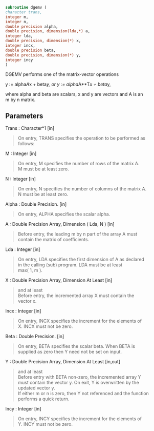 ```fortran  
subroutine dgemv (  
character trans,  
integer m,  
integer n,  
double precision alpha,  
double precision, dimension(lda,*) a,  
integer lda,  
double precision, dimension(*) x,  
integer incx,  
double precision beta,  
double precision, dimension(*) y,  
integer incy  
)  
```  
  
DGEMV  performs one of the matrix-vector operations  
  
y := alpha*A*x + beta*y,   or   y := alpha*A**T*x + beta*y,  
  
where alpha and beta are scalars, x and y are vectors and A is an  
m by n matrix.  
  
## Parameters  
Trans : Character*1 [in]  
> On entry, TRANS specifies the operation to be performed as  
> follows:  
  
M : Integer [in]  
> On entry, M specifies the number of rows of the matrix A.  
> M must be at least zero.  
  
N : Integer [in]  
> On entry, N specifies the number of columns of the matrix A.  
> N must be at least zero.  
  
Alpha : Double Precision. [in]  
> On entry, ALPHA specifies the scalar alpha.  
  
A : Double Precision Array, Dimension ( Lda, N ) [in]  
> Before entry, the leading m by n part of the array A must  
> contain the matrix of coefficients.  
  
Lda : Integer [in]  
> On entry, LDA specifies the first dimension of A as declared  
> in the calling (sub) program. LDA must be at least  
> max( 1, m ).  
  
X : Double Precision Array, Dimension At Least [in]  
> and at least  
> Before entry, the incremented array X must contain the  
> vector x.  
  
Incx : Integer [in]  
> On entry, INCX specifies the increment for the elements of  
> X. INCX must not be zero.  
  
Beta : Double Precision. [in]  
> On entry, BETA specifies the scalar beta. When BETA is  
> supplied as zero then Y need not be set on input.  
  
Y : Double Precision Array, Dimension At Least [in,out]  
> and at least  
> Before entry with BETA non-zero, the incremented array Y  
> must contain the vector y. On exit, Y is overwritten by the  
> updated vector y.  
> If either m or n is zero, then Y not referenced and the function  
> performs a quick return.  
  
Incy : Integer [in]  
> On entry, INCY specifies the increment for the elements of  
> Y. INCY must not be zero.  
  
